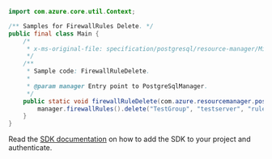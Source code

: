 ```java
import com.azure.core.util.Context;

/** Samples for FirewallRules Delete. */
public final class Main {
    /*
     * x-ms-original-file: specification/postgresql/resource-manager/Microsoft.DBforPostgreSQL/stable/2017-12-01/examples/FirewallRuleDelete.json
     */
    /**
     * Sample code: FirewallRuleDelete.
     *
     * @param manager Entry point to PostgreSqlManager.
     */
    public static void firewallRuleDelete(com.azure.resourcemanager.postgresql.PostgreSqlManager manager) {
        manager.firewallRules().delete("TestGroup", "testserver", "rule1", Context.NONE);
    }
}
```

Read the [SDK documentation](https://github.com/Azure/azure-sdk-for-java/blob/azure-resourcemanager-postgresql_1.0.2/sdk/postgresql/azure-resourcemanager-postgresql/README.md) on how to add the SDK to your project and authenticate.
